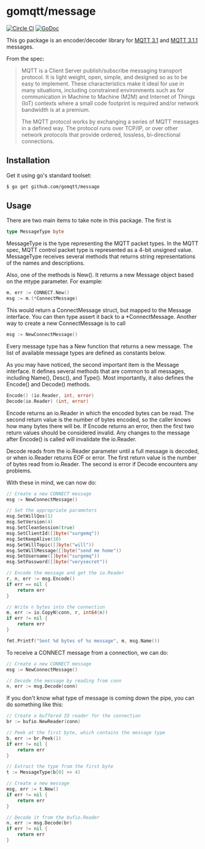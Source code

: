 # gomqtt/message

[![Circle CI](https://circleci.com/gh/gomqtt/message.svg?style=svg)](https://circleci.com/gh/gomqtt/message)
[![GoDoc](https://godoc.org/github.com/gomqtt/message?status.svg)](http://godoc.org/github.com/gomqtt/message)

This go package is an encoder/decoder library for [MQTT 3.1](http://public.dhe.ibm.com/software/dw/webservices/ws-mqtt/mqtt-v3r1.html) and [MQTT 3.1.1](http://docs.oasis-open.org/mqtt/mqtt/v3.1.1/) messages.

From the spec:

>	MQTT is a Client Server publish/subscribe messaging transport protocol. It is
>	light weight, open, simple, and designed so as to be easy to implement. These
>	characteristics make it ideal for use in many situations, including constrained
>	environments such as for communication in Machine to Machine (M2M) and Internet
>	of Things (IoT) contexts where a small code footprint is required and/or network
>	bandwidth is at a premium.
>
>	The MQTT protocol works by exchanging a series of MQTT messages in a defined way.
>	The protocol runs over TCP/IP, or over other network protocols that provide
>	ordered, lossless, bi-directional connections.

## Installation

Get it using go's standard toolset:

```bash
$ go get github.com/gomqtt/message
```

## Usage

There are two main items to take note in this package. The first is

```go
type MessageType byte
```

MessageType is the type representing the MQTT packet types. In the MQTT spec, MQTT
control packet type is represented as a 4-bit unsigned value. MessageType receives
several methods that returns string representations of the names and descriptions.

Also, one of the methods is New(). It returns a new Message object based on the mtype
parameter. For example:

```go
m, err := CONNECT.New()
msg := m.(*ConnectMessage)
```

This would return a ConnectMessage struct, but mapped to the Message interface. You can
then type assert it back to a \*ConnectMessage. Another way to create a new
ConnectMessage is to call

```go
msg := NewConnectMessage()
```

Every message type has a New function that returns a new message. The list of available
message types are defined as constants below.

As you may have noticed, the second important item is the Message interface. It defines
several methods that are common to all messages, including Name(), Desc(), and Type().
Most importantly, it also defines the Encode() and Decode() methods.

```go
Encode() (io.Reader, int, error)
Decode(io.Reader) (int, error)
```

Encode returns an io.Reader in which the encoded bytes can be read. The second return
value is the number of bytes encoded, so the caller knows how many bytes there will be.
If Encode returns an error, then the first two return values should be considered invalid.
Any changes to the message after Encode() is called will invalidate the io.Reader.

Decode reads from the io.Reader parameter until a full message is decoded, or when io.Reader
returns EOF or error. The first return value is the number of bytes read from io.Reader.
The second is error if Decode encounters any problems.

With these in mind, we can now do:

```go
// Create a new CONNECT message
msg := NewConnectMessage()

// Set the appropriate parameters
msg.SetWillQos(1)
msg.SetVersion(4)
msg.SetCleanSession(true)
msg.SetClientId([]byte("surgemq"))
msg.SetKeepAlive(10)
msg.SetWillTopic([]byte("will"))
msg.SetWillMessage([]byte("send me home"))
msg.SetUsername([]byte("surgemq"))
msg.SetPassword([]byte("verysecret"))

// Encode the message and get the io.Reader
r, n, err := msg.Encode()
if err == nil {
    return err
}

// Write n bytes into the connection
m, err := io.CopyN(conn, r, int64(n))
if err != nil {
    return err
}

fmt.Printf("Sent %d bytes of %s message", m, msg.Name())
```

To receive a CONNECT message from a connection, we can do:

```go
// Create a new CONNECT message
msg := NewConnectMessage()

// Decode the message by reading from conn
n, err := msg.Decode(conn)
```

If you don't know what type of message is coming down the pipe, you can do something like this:

```go
// Create a buffered IO reader for the connection
br := bufio.NewReader(conn)

// Peek at the first byte, which contains the message type
b, err := br.Peek(1)
if err != nil {
    return err
}

// Extract the type from the first byte
t := MessageType(b[0] >> 4)

// Create a new message
msg, err := t.New()
if err != nil {
    return err
}

// Decode it from the bufio.Reader
n, err := msg.Decode(br)
if err != nil {
    return err
}
```
